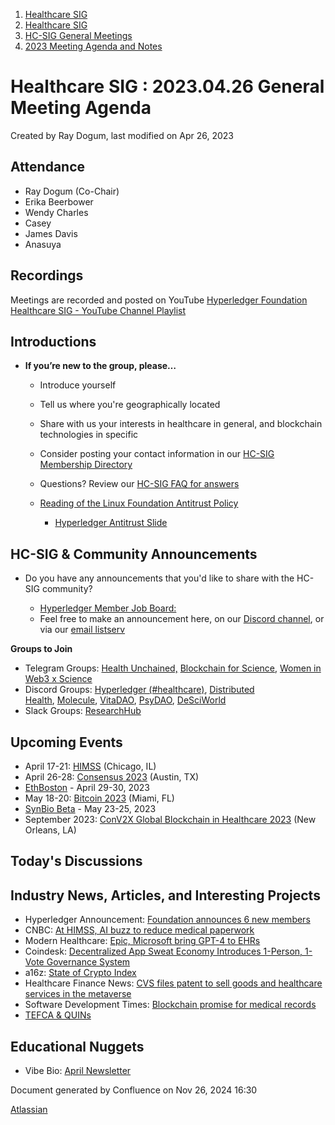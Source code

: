 1. [Healthcare SIG](index.html)
2. [Healthcare SIG](Healthcare-SIG_20545573.html)
3. [HC-SIG General Meetings](HC-SIG-General-Meetings_20545763.html)
4. [2023 Meeting Agenda and Notes](2023-Meeting-Agenda-and-Notes_20564098.html)

# Healthcare SIG : 2023.04.26 General Meeting Agenda

Created by Ray Dogum, last modified on Apr 26, 2023

## **Attendance**

- Ray Dogum (Co-Chair)
- Erika Beerbower
- Wendy Charles
- Casey
- James Davis
- Anasuya

## **Recordings**

Meetings are recorded and posted on YouTube [Hyperledger Foundation Healthcare SIG - YouTube Channel Playlist](https://www.youtube.com/playlist?list=PL0MZ85B_96CHQN9cscCdW-LZwp5GAoPrH)

## **Introductions**

- **If you’re new to the group, please…**
  
  - Introduce yourself
  - Tell us where you're geographically located
  - Share with us your interests in healthcare in general, and blockchain technologies in specific
  - Consider posting your contact information in our [HC-SIG Membership Directory](https://lf-hyperledger.atlassian.net/wiki/display/HCSIG/Membership+Directory)
  - Questions? Review our [HC-SIG FAQ for answers](https://lf-hyperledger.atlassian.net/wiki/display/HCSIG/HC-SIG+FAQ)
  - [Reading of the Linux Foundation Antitrust Policy](https://www.linuxfoundation.org/antitrust-policy "https://www.linuxfoundation.org/antitrust-policy")
    
    - [Hyperledger Antitrust Slide](https://tinyurl.com/HL-antitrust-slide "https://tinyurl.com/HL-antitrust-slide")

## **HC-SIG &amp; Community Announcements**

- Do you have any announcements that you'd like to share with the HC-SIG community?
  
  - [Hyperledger Member Job Board:](https://www.hyperledger.org/about/jobs?utm_campaign=Hyperledger%20Monthly%20Newsletter%20&utm_medium=email&_hsmi=154551725&_hsenc=p2ANqtz-8uA1nQ5dbP40dPnt0wVlGw5AfdhtMgOhL06CyTts5ZBMpP04VWNOS4XMAgZ-fE4NScauC20wnL5ym-BAd6iiBjGZ_Tvw&utm_content=154551725&utm_source=hs_email)
  - Feel free to make an announcement here, on our [Discord channel](https://discord.gg/hyperledger), or via our [email listserv](https://lists.hyperledger.org/g/healthcare-sig)

**Groups to Join**

- Telegram Groups: [Health Unchained,](https://t.me/healthunchained) [Blockchain for Science](https://t.me/BlockchainForScience), [Women in Web3 x Science](https://t.me/+Y6OzEBEnSaVkMTM8)
- Discord Groups: [Hyperledger (#healthcare)](https://discord.gg/hyperledger), [Distributed Health](https://discord.gg/WBeYqBJZ), [Molecule](https://discord.com/invite/uAGW7K4hQU), [VitaDAO](https://discord.com/invite/3S3ftnmZYD), [PsyDAO](https://discord.com/invite/z6Hscwh5Ge), [DeSciWorld](https://discord.com/invite/jnEUqVH8xv)
- Slack Groups: [ResearchHub](https://researchhub-community.slack.com/join/shared_invite/zt-oytw02om-w1cQc2Kcjs7vg3tZHqt9Ww#/shared-invite/email)

## **Upcoming Events**

- April 17-21: [HIMSS](https://www.himss.org/global-conference) (Chicago, IL)
- April 26-28: [Consensus 2023](https://www.coindesk.com/consensus/) (Austin, TX)
- [EthBoston](https://www.ethboston.xyz/) - April 29-30, 2023
- May 18-20: [Bitcoin 2023](https://b.tc/conference/) (Miami, FL)
- [SynBio Beta](https://www.synbiobeta.com/) - May 23-25, 2023
- September 2023: [ConV2X Global Blockchain in Healthcare 2023](https://conv2xsymposium.com/) (New Orleans, LA)

## **Today's Discussions**

## **Industry News, Articles, and Interesting Projects**

- Hyperledger Announcement: [Foundation announces 6 new members](https://www.hyperledger.org/announcements/2023/04/25/hyperledger-foundation-announces-six-new-members-unveils-dynamic-dlt-landscape)
- CNBC: [At HIMSS, AI buzz to reduce medical paperwork](https://www.cnbc.com/2023/04/21/ai-takes-center-stage-at-himss-health-conference.html)
- Modern Healthcare: [Epic, Microsoft bring GPT-4 to EHRs](https://www.modernhealthcare.com/digital-health/himss-2023-epic-microsoft-bring-openais-gpt-4-ehrs)
- Coindesk: [Decentralized App Sweat Economy Introduces 1-Person, 1-Vote Governance System](https://www.coindesk.com/tech/2023/04/18/decentralized-app-sweat-economy-introduces-one-person-one-vote-governance-system/)
- a16z: [State of Crypto Index](https://a16zcrypto.com/stateofcrypto/)
- Healthcare Finance News: [CVS files patent to sell goods and healthcare services in the metaverse](https://www.healthcarefinancenews.com/news/cvs-files-patent-sell-goods-and-healthcare-services-metaverse)
- Software Development Times: [Blockchain promise for medical records](https://sdtimes.com/software-development/blockchain-and-the-promise-of-better-electronic-health-records/)
- [TEFCA &amp; QUINs](https://www.healthcareittoday.com/2023/03/22/qhins-will-help-shine-a-light-on-data-quality/)

## **Educational Nuggets**

- Vibe Bio: [April Newsletter](https://vibebio.substack.com/p/monthly-vibe-bio-newsletter-april)

Document generated by Confluence on Nov 26, 2024 16:30

[Atlassian](http://www.atlassian.com/)
